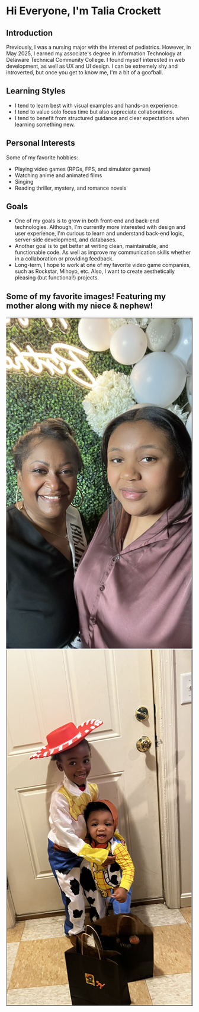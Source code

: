 # Hi Everyone, I'm Talia Crockett

## Introduction
Previously, I was a nursing major with the interest of pediatrics. However, in May 2025, I earned my associate's degree in Information Technology at Delaware Technical Community College. I found myself interested in web development, as well as UX and UI design. I can be extremely shy and introverted, but once you get to know me, I'm a bit of a goofball.

## Learning Styles
- I tend to learn best with visual examples and hands-on experience.
- I tend to value solo focus time but also appreciate collaborations. 
- I tend to benefit from structured guidance and clear expectations when learning something new.

## Personal Interests
Some of my favorite hobbies:
- Playing video games (RPGs, FPS, and simulator games)
- Watching anime and animated films
- Singing 
- Reading thriller, mystery, and romance novels


## Goals
- One of my goals is to grow in both front-end and back-end technologies. Although, I'm currently more interested with design and user experience, I'm curious to learn and understand back-end logic, server-side development, and databases. 
- Another goal is to get better at writing clean, maintainable, and functionable code. As well as improve my communication skills whether in a collaboration or providing feedback.
- Long-term, I hope to work at one of my favorite video game companies, such as Rockstar, Mihoyo, etc. Also, I want to create aesthetically pleasing (but functional!) projects.

## Some of my favorite images! Featuring my mother along with my niece & nephew!
<img src="./images/mommaandme.png" alt="Mom and Me">
<img src="./images/nieceandnephew.png" alt="Niece and Nephew">